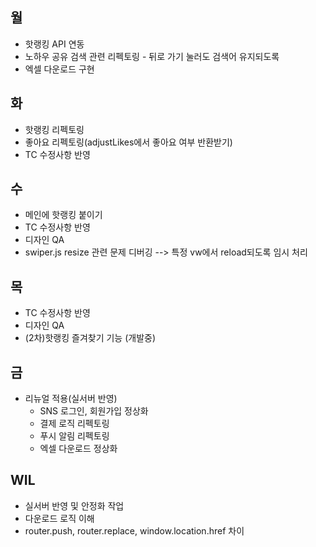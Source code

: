 ## 월

- 핫랭킹 API 연동
- 노하우 공유 검색 관련 리펙토링 - 뒤로 가기 눌러도 검색어 유지되도록
- 엑셀 다운로드 구현

## 화

- 핫랭킹 리펙토링
- 좋아요 리펙토링(adjustLikes에서 좋아요 여부 반환받기)
- TC 수정사항 반영

## 수

- 메인에 핫랭킹 붙이기
- TC 수정사항 반영
- 디자인 QA
- swiper.js resize 관련 문제 디버깅 --> 특정 vw에서 reload되도록 임시 처리

## 목

- TC 수정사항 반영
- 디자인 QA
- (2차)핫랭킹 즐겨찾기 기능 (개발중)

## 금

- 리뉴얼 적용(실서버 반영)
  - SNS 로그인, 회원가입 정상화
  - 결제 로직 리펙토링
  - 푸시 알림 리펙토링
  - 엑셀 다운로드 정상화

## WIL

- 실서버 반영 및 안정화 작업
- 다운로드 로직 이해
- router.push, router.replace, window.location.href 차이
